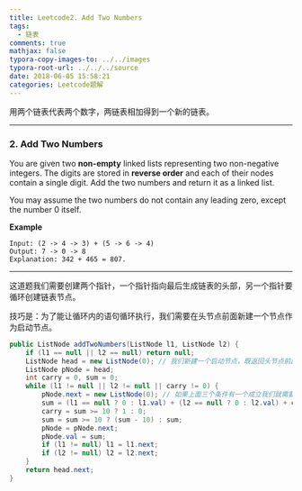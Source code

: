 ```yaml
---
title: Leetcode2. Add Two Numbers
tags:
  - 链表
comments: true
mathjax: false
typora-copy-images-to: ../../images
typora-root-url: ../../../source
date: 2018-06-05 15:58:21
categories: Leetcode题解
---
```


用两个链表代表两个数字，两链表相加得到一个新的链表。

<!-- more -->

---

### 2. Add Two Numbers

You are given two **non-empty** linked lists representing two non-negative integers. The digits are stored in **reverse order** and each of their nodes contain a single digit. Add the two numbers and return it as a linked list.

You may assume the two numbers do not contain any leading zero, except the number 0 itself.

**Example**

```
Input: (2 -> 4 -> 3) + (5 -> 6 -> 4)
Output: 7 -> 0 -> 8
Explanation: 342 + 465 = 807.
```

---

这道题我们需要创建两个指针，一个指针指向最后生成链表的头部，另一个指针要循环创建链表节点。

技巧是：为了能让循环内的语句循环执行，我们需要在头节点前面新建一个节点作为启动节点。

```java
public ListNode addTwoNumbers(ListNode l1, ListNode l2) {
    if (l1 == null || l2 == null) return null;
    ListNode head = new ListNode(0); // 我们新建一个启动节点，既返回头节点前面的一个节点
    ListNode pNode = head;
    int carry = 0, sum = 0;
    while (l1 != null || l2 != null || carry != 0) {
        pNode.next = new ListNode(0); // 如果上面三个条件有一个成立我们就需要新建一个节点
        sum = (l1 == null ? 0 : l1.val) + (l2 == null ? 0 : l2.val) + carry;
        carry = sum >= 10 ? 1 : 0;
        sum = sum >= 10 ? (sum - 10) : sum;
        pNode = pNode.next;
        pNode.val = sum;
        if (l1 != null) l1 = l1.next;
        if (l2 != null) l2 = l2.next;
    }
    return head.next;
}
```

